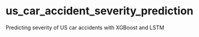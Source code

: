 # us_car_accident_severity_prediction
Predicting severity of US car accidents with XGBoost and LSTM
